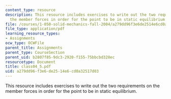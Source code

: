 ```yaml
---
content_type: resource
description: This resource includes exercises to write out the two requirements on
  the member forces in order for the point to be in static equilibrium.
file: /courses/1-050-solid-mechanics-fall-2004/a279dd96f3e6de2514e6cd0a32517d03_class04_5.pdf
file_type: application/pdf
learning_resource_types:
- Assignments
ocw_type: OCWFile
parent_title: Assignments
parent_type: CourseSection
parent_uid: b2807f85-9dc3-2920-f155-75bbcbd328ec
resourcetype: Document
title: class04_5.pdf
uid: a279dd96-f3e6-de25-14e6-cd0a32517d03
---
```

This resource includes exercises to write out the two requirements on the member forces in order for the point to be in static equilibrium.

